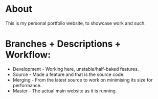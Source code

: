 # About

This is my personal portfolio website, to showcase work and such.

# Branches + Descriptions + Workflow:

* Development - Working here, unstable/half-baked features.
* Source - Made a feature and that is the source code.
* Merging - From the latest source to work on minimising its size for performance.
* Master - The actual main website as it is running.
